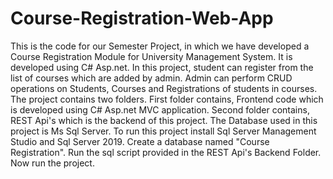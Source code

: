 # Course-Registration-Web-App
This is the code for our Semester Project, in which we have developed a Course Registration Module for University Management System.
It is developed using C# Asp.net.
In this project, student can register from the list of courses which are added by admin.
Admin can perform CRUD operations on Students, Courses and Registrations of students in courses.
The project contains two folders. First folder contains, Frontend code which is developed using C# Asp.net MVC application.
Second folder contains, REST Api's which is the backend of this project. The Database used in this project is Ms Sql Server.
To run this project install Sql Server Management Studio and Sql Server 2019. Create a database named "Course Registration". Run the sql script provided in the REST Api's Backend Folder.
Now run the project.
